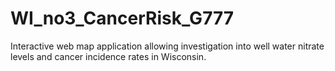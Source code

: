 # WI_no3_CancerRisk_G777
 Interactive web map application allowing investigation into well water nitrate levels and cancer incidence rates in Wisconsin.
